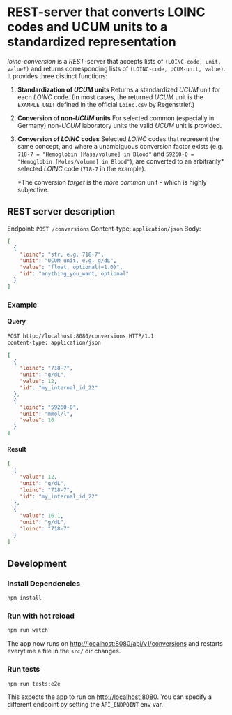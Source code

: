 # REST-server that converts LOINC codes and UCUM units to a standardized representation

_loinc-conversion_ is a _REST_-server that accepts lists of `(LOINC-code, unit, value?)` and returns corresponding lists of `(LOINC-code, UCUM-unit, value)`.
It provides three distinct functions:

1. **Standardization of _UCUM_ units**
   Returns a standardized _UCUM_ unit for each _LOINC_ code. (In most cases, the
   returned _UCUM_ unit is the `EXAMPLE_UNIT` defined in the official `Loinc.csv`
   by Regenstrief.)

2. **Conversion of non-_UCUM_ units**
   For selected common (especially in Germany) non-_UCUM_ laboratory units the
   valid _UCUM_ unit is provided.

3. **Conversion of _LOINC_ codes**
   Selected _LOINC_ codes that represent the same concept, and where a unambiguous
   conversion factor exists (e.g. `718-7 = "Hemoglobin [Mass/volume] in Blood"` and
   `59260-0 = "Hemoglobin [Moles/volume] in Blood"`), are converted to an arbitrarily\*
   selected *LOINC* code (`718-7` in the example).

   \*The conversion _target_ is the _more common_ unit - which is highly subjective.

## REST server description

Endpoint: `POST /conversions`
Content-type: `application/json`
Body:

```json
[
  {
    "loinc": "str, e.g. 718-7",
    "unit": "UCUM unit, e.g. g/dL",
    "value": "float, optional(=1.0)",
    "id": "anything_you_want, optional"
  }
]
```

### Example

#### Query

```txt
POST http://localhost:8080/conversions HTTP/1.1
content-type: application/json
```

```json
[
  {
    "loinc": "718-7",
    "unit": "g/dL",
    "value": 12,
    "id": "my_internal_id_22"
  },
  {
    "loinc": "59260-0",
    "unit": "mmol/l",
    "value": 10
  }
]
```

#### Result

```json
[
  {
    "value": 12,
    "unit": "g/dL",
    "loinc": "718-7",
    "id": "my_internal_id_22"
  },
  {
    "value": 16.1,
    "unit": "g/dL",
    "loinc": "718-7"
  }
]
```

## Development

### Install Dependencies

```sh
npm install
```

### Run with hot reload

```sh
npm run watch
```

The app now runs on <http://localhost:8080/api/v1/conversions> and restarts everytime a file in the `src/` dir changes.

### Run tests

```sh
npm run tests:e2e
```

This expects the app to run on <http://localhost:8080>. You can specify a different endpoint by setting the `API_ENDPOINT` env var.
